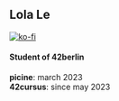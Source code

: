 <h2><b>Lola Le</b></h2>

[![ko-fi](https://ko-fi.com/img/githubbutton_sm.svg)](https://ko-fi.com/Q5Q8176DBP)
<h4>Student of 42berlin</h4>
<b>picine</b>: march 2023<br>
<b>42cursus</b>: since may 2023 <br>
